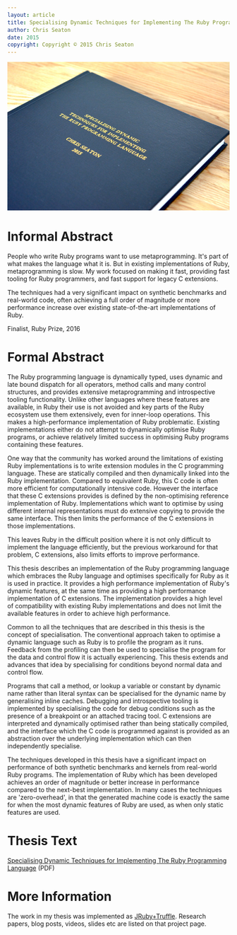 ```yaml
---
layout: article
title: Specialising Dynamic Techniques for Implementing The Ruby Programming Language
author: Chris Seaton
date: 2015
copyright: Copyright © 2015 Chris Seaton
---
```


<img src="thesis.jpeg" alt="Thesis">

# Informal Abstract

People who write Ruby programs want to use metaprogramming. It's part of what makes the language what it is. But in existing implementations of Ruby, metaprogramming is slow. My work focused on making it fast, providing fast tooling for Ruby programmers, and fast support for legacy C extensions.

The techniques had a very significant impact on synthetic benchmarks and real-world code, often achieving a full order of magnitude or more performance increase over existing state-of-the-art implementations of Ruby.

<i class="icon-trophy"></i> Finalist, Ruby Prize, 2016

# Formal Abstract

The Ruby programming language is dynamically typed, uses dynamic and late bound dispatch for all operators, method calls and many control structures, and provides extensive metaprogramming and introspective tooling functionality.
Unlike other languages where these features are available, in Ruby their use is not avoided and key parts of the Ruby ecosystem use them extensively, even for inner-loop operations.
This makes a high-performance implementation of Ruby problematic.
Existing implementations either do not attempt to dynamically optimise Ruby programs, or achieve relatively limited success in optimising Ruby programs containing these features.

One way that the community has worked around the limitations of existing Ruby implementations is to write extension modules in the C programming language.
These are statically compiled and then dynamically linked into the Ruby implementation.
Compared to equivalent Ruby, this C code is often more efficient for computationally intensive code.
However the interface that these C extensions provides is defined by the non-optimising reference implementation of Ruby.
Implementations which want to optimise by using different internal representations must do extensive copying to provide the same interface.
This then limits the performance of the C extensions in those implementations.

This leaves Ruby in the difficult position where it is not only difficult to implement the language efficiently, but the previous workaround for that problem, C extensions, also limits efforts to improve performance.

This thesis describes an implementation of the Ruby programming language which embraces the Ruby language and optimises specifically for Ruby as it is used in practice.
It provides a high performance implementation of Ruby's dynamic features, at the same time as providing a high performance implementation of C extensions.
The implementation provides a high level of compatibility with existing Ruby implementations and does not limit the available features in order to achieve high performance.

Common to all the techniques that are described in this thesis is the concept of specialisation.
The conventional approach taken to optimise a dynamic language such as Ruby is to profile the program as it runs.
Feedback from the profiling can then be used to specialise the program for the data and control flow it is actually experiencing.
This thesis extends and advances that idea by specialising for conditions beyond normal data and control flow.

Programs that call a method, or lookup a variable or constant by dynamic name rather than literal syntax can be specialised for the dynamic name by generalising inline caches.
Debugging and introspective tooling is implemented by specialising the code for debug conditions such as the presence of a breakpoint or an attached tracing tool.
C extensions are interpreted and dynamically optimised rather than being statically compiled, and the interface which the C code is programmed against is provided as an abstraction over the underlying implementation which can then independently specialise.

The techniques developed in this thesis have a significant impact on performance of both synthetic benchmarks and kernels from real-world Ruby programs.
The implementation of Ruby which has been developed achieves an order of magnitude or better increase in performance compared to the next-best implementation.
In many cases the techniques are 'zero-overhead', in that the generated machine code is exactly the same for when the most dynamic features of Ruby are used, as when only static features are used.

# Thesis Text

[Specialising Dynamic Techniques for Implementing The Ruby Programming Language](specialising-ruby.pdf) (PDF)

# More Information

The work in my thesis was implemented as [JRuby+Truffle](../rubytruffle). Research papers, blog posts, videos, slides etc are listed on that project page.
